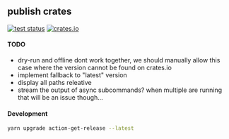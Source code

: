 ## publish crates

[<img alt="test status" src="https://img.shields.io/github/actions/workflow/status/romnn/publish-crates/test.yml?label=test">](https://github.com/romnn/publish-crates/actions/workflows/test.yml)
[<img alt="crates.io" src="https://img.shields.io/crates/v/cargo-publish-crates">](https://crates.io/crates/cargo-publish-crates)

#### TODO
- dry-run and offline dont work together, we should manually allow this case where the version cannot be found on crates.io
- implement fallback to "latest" version
- display all paths releative
- stream the output of async subcommands? when multiple are running that will be an issue though...

#### Development
```bash
yarn upgrade action-get-release --latest
```
